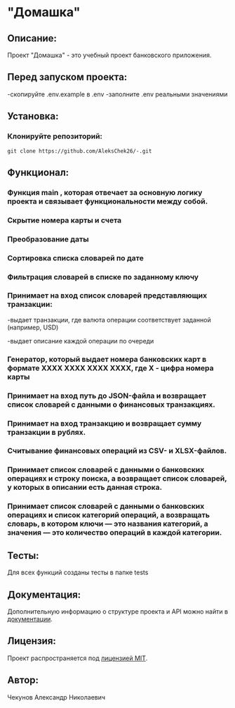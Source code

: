#  "Домашка"

## Описание:

Проект "Домашка" - это учебный проект банковского приложения. 

## Перед запуском проекта:

  -скопируйте .env.example в .env
  -заполните .env реальными значениями

## Установка:

### Клонируйте репозиторий:
```
git clone https://github.com/AleksChek26/-.git
```

## Функционал:

### Функция main , которая отвечает за основную логику проекта и связывает функциональности между собой.

### Скрытие номера карты и счета

### Преобразование даты

### Сортировка списка словарей по дате

### Фильтрация словарей в списке по заданному ключу

### Принимает на вход список словарей представляющих транзакции:

   -выдает транзакции, где валюта операции соответствует заданной (например, USD)

   -выдает описание каждой операции по очереди

### Генератор, который выдает номера банковских карт в формате XXXX XXXX XXXX XXXX, где X - цифра номера карты
 
### Принимает на вход путь до JSON-файла и возвращает список словарей с данными о финансовых транзакциях.

### Принимает на вход транзакцию и возвращает сумму транзакции в рублях.

### Считывание финансовых операций из CSV- и XLSX-файлов.

### Принимает список словарей с данными о банковских операциях и строку поиска, а возвращает список словарей, у которых в описании есть данная строка.

### Принимает список словарей с данными о банковских операциях и список категорий операций, а возвращать словарь, в котором ключи — это названия категорий, а значения — это количество операций в каждой категории.


## Тесты:

Для всех функций созданы тесты в папке tests


## Документация:

Дополнительную информацию о структуре проекта и API можно найти в [документации](docs/README.md).

## Лицензия:

Проект распространяется под [лицензией MIT](LICENSE).

## Автор:

Чекунов Александр Николаевич